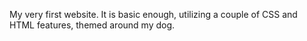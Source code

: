 My very first website. It is basic enough, utilizing a couple of CSS and HTML features, themed around my dog.
